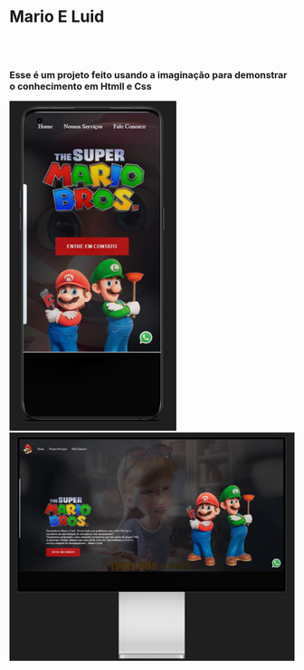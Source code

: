 <h1>Mario E Luid</h1>
<br>
<br>

<h3>Esse é um projeto feito usando a imaginação para demonstrar o conhecimento em Htmll e Css</h3>
<img src="img/Mobile Mario.png"> <img src="img/Desktop Mario.png">

